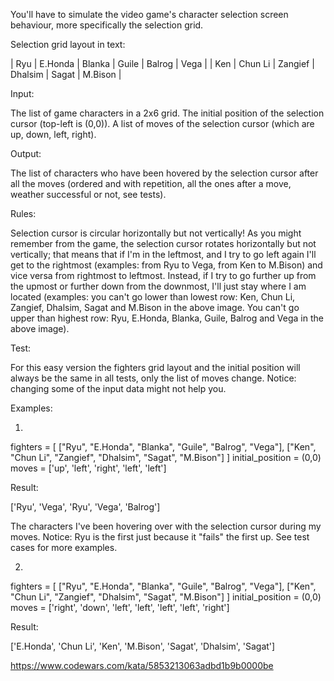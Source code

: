 You'll have to simulate the video game's character selection screen behaviour,
more specifically the selection grid.

Selection grid layout in text:

| Ryu  | E.Honda | Blanka  | Guile   | Balrog | Vega    |
| Ken  | Chun Li | Zangief | Dhalsim | Sagat  | M.Bison |

Input:

The list of game characters in a 2x6 grid.
The initial position of the selection cursor (top-left is (0,0)).
A list of moves of the selection cursor (which are up, down, left, right).

Output:

The list of characters who have been hovered by the selection cursor after all the moves
(ordered and with repetition, all the ones after a move, weather successful or not, see tests).

Rules:

Selection cursor is circular horizontally but not vertically!
As you might remember from the game, the selection cursor rotates horizontally
but not vertically; that means that if I'm in the leftmost, and I try to go left again
I'll get to the rightmost (examples: from Ryu to Vega, from Ken to M.Bison)
and vice versa from rightmost to leftmost.
Instead, if I try to go further up from the upmost or further down from the downmost,
I'll just stay where I am located (examples: you can't go lower than lowest row:
Ken, Chun Li, Zangief, Dhalsim, Sagat and M.Bison in the above image.
You can't go upper than highest row:
Ryu, E.Honda, Blanka, Guile, Balrog and Vega in the above image).

Test:

For this easy version the fighters grid layout and the initial position will always be
the same in all tests, only the list of moves change.
Notice: changing some of the input data might not help you.

Examples:

1.

fighters = [
["Ryu", "E.Honda", "Blanka", "Guile", "Balrog", "Vega"],
["Ken", "Chun Li", "Zangief", "Dhalsim", "Sagat", "M.Bison"]
]
initial_position = (0,0)
moves = ['up', 'left', 'right', 'left', 'left']

Result:

['Ryu', 'Vega', 'Ryu', 'Vega', 'Balrog']

The characters I've been hovering over with the selection cursor during my moves.
Notice: Ryu is the first just because it "fails" the first up. See test cases for more examples.

2.

fighters = [
["Ryu", "E.Honda", "Blanka", "Guile", "Balrog", "Vega"],
["Ken", "Chun Li", "Zangief", "Dhalsim", "Sagat", "M.Bison"]
]
initial_position = (0,0)
moves = ['right', 'down', 'left', 'left', 'left', 'left', 'right']

Result:

['E.Honda', 'Chun Li', 'Ken', 'M.Bison', 'Sagat', 'Dhalsim', 'Sagat']

https://www.codewars.com/kata/5853213063adbd1b9b0000be
